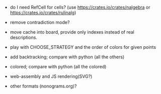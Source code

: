 - do I need RefCell for cells? (use https://crates.io/crates/nalgebra or https://crates.io/crates/rulinalg)
- remove contradiction mode?
- move cache into board, provide only indexes instead of real descriptions.

- play with CHOOSE_STRATEGY and the order of colors for given points

- add backtracking; compare with python (all the others)

- colored; compare with python (all the colored)

- web-assembly and JS rendering(SVG?)

- other formats (nonograms.org)?
